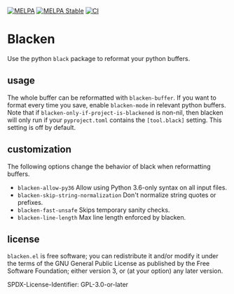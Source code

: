 [![MELPA](https://melpa.org/packages/blacken-badge.svg)](https://melpa.org/#/blacken)
[![MELPA Stable](https://stable.melpa.org/packages/blacken-badge.svg)](https://stable.melpa.org/#/blacken)
[![CI](https://github.com/pythonic-emacs/blacken/actions/workflows/test.yml/badge.svg)](https://github.com/pythonic-emacs/blacken/actions/workflows/test.yml)

# Blacken

Use the python `black` package to reformat your python buffers.

## usage

The whole buffer can be reformatted with `blacken-buffer`. If you want
to format every time you save, enable `blacken-mode` in relevant
python buffers. Note that if `blacken-only-if-project-is-blackened` is
non-nil, then blacken will only run if your `pyproject.toml` contains
the `[tool.black]` setting. This setting is off by default.


## customization

The following options change the behavior of black when reformatting buffers.

- `blacken-allow-py36` Allow using Python 3.6-only syntax on all input files.
- `blacken-skip-string-normalization` Don't normalize string quotes or prefixes.
- `blacken-fast-unsafe` Skips temporary sanity checks.
- `blacken-line-length` Max line length enforced by blacken.

## license

`blacken.el` is free software; you can redistribute it and/or modify it
under the terms of the GNU General Public License as published by the
Free Software Foundation; either version 3, or (at your option) any later
version.

SPDX-License-Identifier: GPL-3.0-or-later
